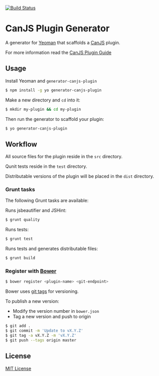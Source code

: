 [![Build Status](https://secure.travis-ci.org/ccummings/generator-canjs-plugin.png?branch=master)](https://travis-ci.org/ccummings/generator-canjs-plugin)

# CanJS Plugin Generator

A generator for [Yeoman](http://yeoman.io/) that scaffolds a [CanJS](http://canjs.com) plugin.

For more information read the [CanJS Plugin Guide](http://canjs.com/guides/Plugins.html)

## Usage

Install Yeoman and `generator-canjs-plugin`

```bash
$ npm install -g yo generator-canjs-plugin
```

Make a new directory and `cd` into it:

```bash
$ mkdir my-plugin && cd my-plugin
```

Then run the generator to scaffold your plugin:

```bash
$ yo generator-canjs-plugin
```
## Workflow

All source files for the plugin reside in the `src` directory.

Qunit tests reside in the `test` directory.

Distributable versions of the plugin will be placed in the `dist` directory.

### Grunt tasks

The following Grunt tasks are available:

Runs jsbeautifier and JSHint:

```bash
$ grunt quality
```

Runs tests:

```bash
$ grunt test
```

Runs tests and generates distributable files:

```bash
$ grunt build
```

### Register with [Bower](http://bower.io/)

```bash
$ bower register <plugin-name> <git-endpoint>
```

Bower uses [git tags](http://git-scm.com/book/en/Git-Basics-Tagging) for versioning.

To publish a new version:

- Modify the version number in `bower.json`
- Tag a new version and push to origin

```bash
$ git add .
$ git commit -m 'Update to vX.Y.Z'
$ git tag -a vX.Y.Z -m 'vX.Y.Z'
$ git push --tags origin master
```

## License

[MIT License](http://en.wikipedia.org/wiki/MIT_License)
